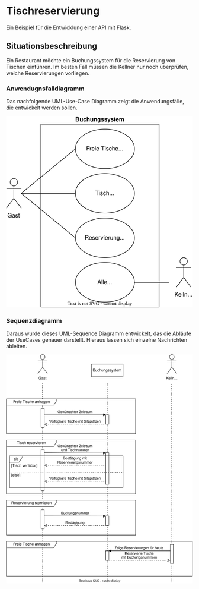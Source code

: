 # Tischreservierung
Ein Beispiel für die Entwicklung einer API mit Flask.

## Situationsbeschreibung
Ein Restaurant möchte ein Buchungssystem für die Reservierung von Tischen einführen. Im besten Fall müssen die Kellner nur noch überprüfen, welche Reservierungen vorliegen. 

### Anwendugnsfalldiagramm
Das nachfolgende UML-Use-Case Diagramm zeigt die Anwendungsfälle, die entwickelt werden sollen.

![UML-UseCase Diagramm](diagramme/UML-UseCase.drawio.svg)

### Sequenzdiagramm
Daraus wurde dieses UML-Sequence Diagramm entwickelt, das die Abläufe der UseCases genauer darstellt. Hieraus lassen sich einzelne Nachrichten ableiten.

![UML-Sequence Diagramm](diagramme/UML-Sequence.drawio.svg)
